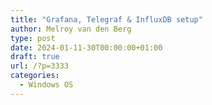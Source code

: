 ```yaml
---
title: "Grafana, Telegraf & InfluxDB setup"
author: Melroy van den Berg
type: post
date: 2024-01-11-30T00:00:00+01:00
draft: true
url: /?p=3333
categories:
  - Windows OS
---
```

